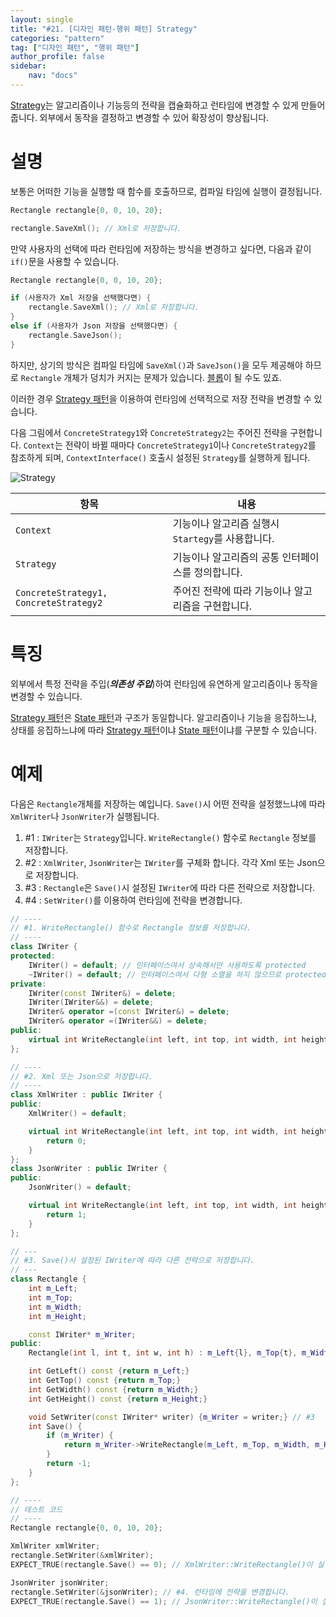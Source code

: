 ```yaml
---
layout: single
title: "#21. [디자인 패턴-행위 패턴] Strategy"
categories: "pattern"
tag: ["디자인 패턴", "행위 패턴"]
author_profile: false
sidebar: 
    nav: "docs"
---
```


[Strategy](https://tango1202.github.io/pattern/pattern-strategy/)는 알고리즘이나 기능등의 전략을 캡슐화하고 런타임에 변경할 수 있게 만들어 줍니다. 외부에서 동작을 결정하고 변경할 수 있어 확장성이 향상됩니다.

# 설명

보통은 어떠한 기능을 실행할 때 함수를 호출하므로, 컴파일 타임에 실행이 결정됩니다.

```cpp
Rectangle rectangle{0, 0, 10, 20};

rectangle.SaveXml(); // Xml로 저장합니다.
```

만약 사용자의 선택에 따라 런타임에 저장하는 방식을 변경하고 싶다면, 다음과 같이 `if()`문을 사용할 수 있습니다.

```cpp
Rectangle rectangle{0, 0, 10, 20};

if (사용자가 Xml 저장을 선택했다면) {
    rectangle.SaveXml(); // Xml로 저장합니다.
}
else if (사용자가 Json 저장을 선택했다면) {
    rectangle.SaveJson();
}
```

하지만, 상기의 방식은 컴파일 타임에 `SaveXml()`과 `SaveJson()`을 모두 제공해야 하므로 `Rectangle` 개체가 덩치가 커지는 문제가 있습니다. [블롭](https://tango1202.github.io/principle/principle-anti-pattern/#%EB%82%98%EC%81%9C-%EC%BD%94%EB%94%A9-%EA%B4%80%ED%96%89-%EB%B8%94%EB%A1%ADthe-blob)이 될 수도 있죠. 

이러한 경우 [Strategy 패턴](https://tango1202.github.io/pattern/pattern-strategy/)을 이용하여 런타임에 선택적으로 저장 전략을 변경할 수 있습니다.

다음 그림에서 `ConcreteStrategy1`와 `ConcreteStrategy2`는 주어진 전략을 구현합니다. `Context`는 전략이 바뀔 때마다 `ConcreteStrategy1`이나 `ConcreteStrategy2`를 참조하게 되며, `ContextInterface()` 호출시 설정된 `Strategy`를 실행하게 됩니다.

![Strategy](https://github.com/tango1202/tango1202.github.io/assets/133472501/629da927-a327-4ef2-8208-347813493c42)

|항목|내용|
|--|--|
|`Context`|기능이나 알고리즘 실행시 `Startegy`를 사용합니다.|
|`Strategy`|기능이나 알고리즘의 공통 인터페이스를 정의합니다.|
|`ConcreteStrategy1, ConcreteStrategy2`|주어진 전략에 따라 기능이나 알고리즘을 구현합니다.|

# 특징

외부에서 특정 전략을 주입(***의존성 주입***)하여 런타임에 유연하게 알고리즘이나 동작을 변경할 수 있습니다. 

[Strategy 패턴](https://tango1202.github.io/pattern/pattern-strategy/)은 [State 패턴](https://tango1202.github.io/pattern/pattern-state/)과 구조가 동일합니다. 알고리즘이나 기능을 응집하느냐, 상태를 응집하느냐에 따라 [Strategy 패턴](https://tango1202.github.io/pattern/pattern-strategy/)이냐 [State 패턴](https://tango1202.github.io/pattern/pattern-state/)이냐를 구분할 수 있습니다.

# 예제

다음은 `Rectangle`개체를 저장하는 예입니다. `Save()`시 어떤 전략을 설정했느냐에 따라 `XmlWriter`나 `JsonWriter`가 실행됩니다.

1. #1 : `IWriter`는 `Strategy`입니다. `WriteRectangle()` 함수로 `Rectangle` 정보를 저장합니다.
2. #2 : `XmlWriter`, `JsonWriter`는 `IWriter`를 구체화 합니다. 각각 Xml 또는 Json으로 저장합니다.
3. #3 : `Rectangle`은 `Save()`시 설정된 `IWriter`에 따라 다른 전략으로 저장합니다.
4. #4 : `SetWriter()`를 이용하여 런타임에 전략을 변경합니다.

```cpp
// ----
// #1. WriteRectangle() 함수로 Rectangle 정보를 저장합니다.
// ----
class IWriter {
protected:
    IWriter() = default; // 인터페이스여서 상속해서만 사용하도록 protected
    ~IWriter() = default; // 인터페이스여서 다형 소멸을 하지 않으므로 protected non-virtual
private:
    IWriter(const IWriter&) = delete;
    IWriter(IWriter&&) = delete;
    IWriter& operator =(const IWriter&) = delete;
    IWriter& operator =(IWriter&&) = delete;
public:
    virtual int WriteRectangle(int left, int top, int width, int height) const = 0;
};

// ----
// #2. Xml 또는 Json으로 저장합니다.
// ----
class XmlWriter : public IWriter {
public:
    XmlWriter() = default;

    virtual int WriteRectangle(int left, int top, int width, int height) const override {
        return 0;
    }
};
class JsonWriter : public IWriter {
public:
    JsonWriter() = default;

    virtual int WriteRectangle(int left, int top, int width, int height) const override {
        return 1;
    }
};    

// ---
// #3. Save()시 설정된 IWriter에 따라 다른 전략으로 저장합니다.
// ---
class Rectangle {
    int m_Left;
    int m_Top;
    int m_Width;
    int m_Height;

    const IWriter* m_Writer;
public:
    Rectangle(int l, int t, int w, int h) : m_Left{l}, m_Top{t}, m_Width{w}, m_Height{h} {}

    int GetLeft() const {return m_Left;}
    int GetTop() const {return m_Top;}
    int GetWidth() const {return m_Width;}
    int GetHeight() const {return m_Height;}

    void SetWriter(const IWriter* writer) {m_Writer = writer;} // #3
    int Save() {
        if (m_Writer) {
            return m_Writer->WriteRectangle(m_Left, m_Top, m_Width, m_Height); // #3
        }
        return -1;
    }
};

// ----
// 테스트 코드
// ----
Rectangle rectangle{0, 0, 10, 20};

XmlWriter xmlWriter;
rectangle.SetWriter(&xmlWriter);
EXPECT_TRUE(rectangle.Save() == 0); // XmlWriter::WriteRectangle()이 실행됩니다.

JsonWriter jsonWriter;
rectangle.SetWriter(&jsonWriter); // #4. 런타임에 전략을 변경합니다.
EXPECT_TRUE(rectangle.Save() == 1); // JsonWriter::WriteRectangle()이 실행됩니다.
```


